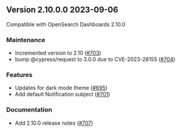 ## Version 2.10.0.0 2023-09-06
Compatible with OpenSearch Dashboards 2.10.0

### Maintenance
* Incremented version to 2.10 ([#703](https://github.com/opensearch-project/alerting-dashboards-plugin/pull/703))
* bump @cypress/request to 3.0.0 due to CVE-2023-28155 ([#704](https://github.com/opensearch-project/alerting-dashboards-plugin/pull/704))

### Features
* Updates for dark mode theme ([#695](https://github.com/opensearch-project/alerting-dashboards-plugin/pull/695))
* Add default Notification subject  ([#701](https://github.com/opensearch-project/alerting-dashboards-plugin/pull/701))

### Documentation
* Add 2.10.0 release notes ([#707](https://github.com/opensearch-project/alerting-dashboards-plugin/pull/707))
